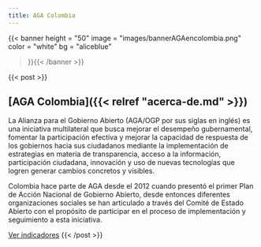 ```yaml
---
title: AGA Colombia
---
```


<!-- {{< slider pagination="" navigation="" height="50" 
 loop="true">}}
  {{< slide title="YA ESTÁ LISTO EL DOCUMENTO DEL III PLAN DE ACCIÓN NACIONAL DEL GOBIERNO NACIONAL" bg="#FF3038" color="#F9E206">}}{{< /slide >}}
  {{< slide title="AVANCES DEL II PLAN DE ACCIÓN" bg="#00976F" color="black" >}}#AGAesHacer que personas en condición de discapacidadpuedan acceder a las tecnologías de información y comunicación. Que todos podamos conocer cómo adelantar un trámite o hacer...{{< /slide >}}
  {{< slide title="¿QUÉ ES EL GOBIERNO ABIERTO?" bg="#FF3038" color="white">}}Un nuevo modelo basado en la relación armónica y colaborativa entre el gobierno y el ciudadano que gira en torno a la transparencia, participación ciudadana y rendición de cuentas, pilares potenciados por la innovación y las nuevas tecnologías{{< /slide >}}
{{< /slider >}} -->

{{< banner
  height = "50"
  image = "images/bannerAGAencolombia.png"
  color = "white"
  bg = "aliceblue"
>}}{{< /banner >}}

{{< post >}}
## [AGA Colombia]({{< relref "acerca-de.md" >}})

La Alianza para el Gobierno Abierto (AGA/OGP por sus siglas en inglés) es una iniciativa multilateral que busca mejorar el desempeño gubernamental, fomentar la participación efectiva y mejorar la capacidad de respuesta de los gobiernos hacia sus ciudadanos mediante la implementación de estrategias en materia de transparencia, acceso a la información, participación ciudadana, innovación y uso de nuevas tecnologías que logren generar cambios concretos y visibles.

Colombia hace parte de AGA desde el 2012 cuando presentó el primer Plan de Acción Nacional de Gobierno Abierto, desde entonces diferentes organizaciones sociales se han articulado a través del Comité de Estado Abierto con el propósito de participar en el proceso de implementación y seguimiento a esta iniciativa.

[Ver indicadores](https://datasketch.github.io/aga-indicators/)
{{< /post >}}